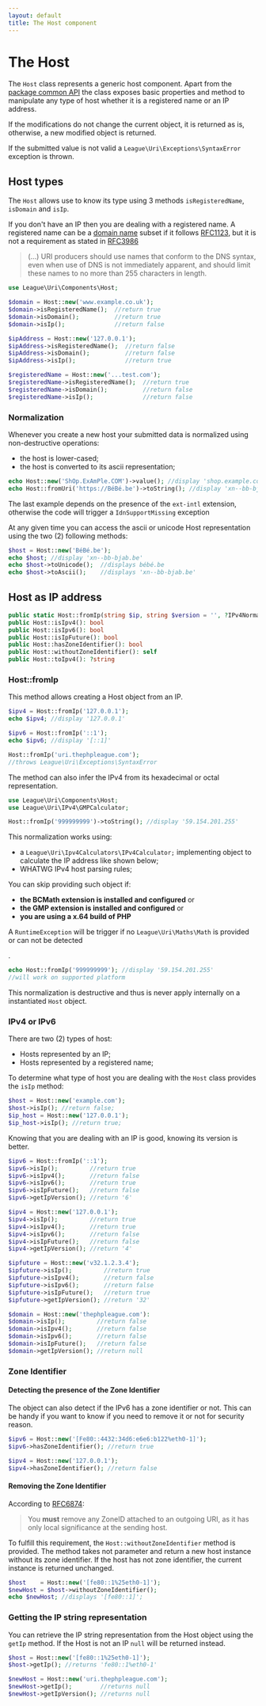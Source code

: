 ```yaml
---
layout: default
title: The Host component
---
```


The Host
=======

The `Host` class represents a generic host component. Apart from the [package common API](/components/7.0/) the class
exposes basic properties and method to manipulate any type of host whether it is a registered name or an IP address.

<p class="message-notice">If the modifications do not change the current object, it is returned as is, otherwise, a new modified object is returned.</p>
<p class="message-warning">If the submitted value is not valid a <code>League\Uri\Exceptions\SyntaxError</code> exception is thrown.</p>

## Host types

The `Host` allows use to know its type using 3 methods `isRegisteredName`, `isDomain` and `isIp`.

If you don't have an IP then you are dealing with a registered name. A registered name can be a [domain name](http://tools.ietf.org/html/rfc1034) subset
if it follows [RFC1123](http://tools.ietf.org/html/rfc1123#section-2.1), but it is not a requirement as stated
in [RFC3986](https://tools.ietf.org/html/rfc3986#section-3.2.2)

> (...) URI producers should use names that conform to the DNS syntax, even when use of DNS is not immediately apparent, and should limit these names to no more than 255 characters in length.

~~~php
use League\Uri\Components\Host;

$domain = Host::new('www.example.co.uk');
$domain->isRegisteredName();  //return true
$domain->isDomain();          //return true
$domain->isIp();              //return false

$ipAddress = Host::new('127.0.0.1');
$ipAddress->isRegisteredName();  //return false
$ipAddress->isDomain();          //return false
$ipAddress->isIp();              //return true

$registeredName = Host::new('...test.com');
$registeredName->isRegisteredName();  //return true
$registeredName->isDomain();          //return false
$registeredName->isIp();              //return false
~~~

### Normalization

Whenever you create a new host your submitted data is normalized using non-destructive operations:

- the host is lower-cased;
- the host is converted to its ascii representation;

~~~php
echo Host::new('ShOp.ExAmPle.COM')->value(); //display 'shop.example.com'
echo Host::fromUri('https://BéBé.be')->toString(); //display 'xn--bb-bjab.be'
~~~

<p class="message-warning">The last example depends on the presence of the <code>ext-intl</code> extension, otherwise the code will trigger a <code>IdnSupportMissing</code> exception</p>

At any given time you can access the ascii or unicode Host representation using the two (2) following methods:

~~~php
$host = Host::new('BéBé.be');
echo $host; //display 'xn--bb-bjab.be'
echo $host->toUnicode();  //displays bébé.be
echo $host->toAscii();    //displays 'xn--bb-bjab.be'
~~~

## Host as IP address

~~~php
public static Host::fromIp(string $ip, string $version = '', ?IPv4Normalizer $ipV4Normalizer = null): self
public Host::isIpv4(): bool
public Host::isIpv6(): bool
public Host::isIpFuture(): bool
public Host::hasZoneIdentifier(): bool
public Host::withoutZoneIdentifier(): self
public Host::toIpv4(): ?string
~~~

### Host::fromIp

This method allows creating a Host object from an IP.

~~~php
$ipv4 = Host::fromIp('127.0.0.1');
echo $ipv4; //display '127.0.0.1'

$ipv6 = Host::fromIp('::1');
echo $ipv6; //display '[::1]'

Host::fromIp('uri.thephpleague.com');
//throws League\Uri\Exceptions\SyntaxError
~~~

The method can also infer the IPv4 from its hexadecimal or octal representation.

~~~php
use League\Uri\Components\Host;
use League\Uri\IPv4\GMPCalculator;

Host::fromIp('999999999')->toString(); //display '59.154.201.255'
~~~

This normalization works using:
 
- a `League\Uri\Ipv4Calculators\IPv4Calculator;` implementing object to calculate the IP address like shown below;
- WHATWG IPv4 host parsing rules;

You can skip providing such object if:

- **the BCMath extension is installed and configured** or
- **the GMP extension is installed and configured** or
- **you are using a x.64 build of PHP**

<p class="message-warning">A <code>RuntimeException</code> will be trigger if no <code>League\Uri\Maths\Math</code> is provided or can not be detected</p>.

~~~php
echo Host::fromIp('999999999'); //display '59.154.201.255'
//will work on supported platform 
~~~

<p class="message-warning">This normalization is destructive and thus is never apply internally on a instantiated <code>Host</code> object.</p>

### IPv4 or IPv6

There are two (2) types of host:

- Hosts represented by an IP;
- Hosts represented by a registered name;

To determine what type of host you are dealing with the `Host` class provides the `isIp` method:

~~~php
$host = Host::new('example.com');
$host->isIp(); //return false;
$ip_host = Host::new('127.0.0.1');
$ip_host->isIp(); //return true;
~~~

Knowing that you are dealing with an IP is good, knowing its version is better.

~~~php
$ipv6 = Host::fromIp('::1');
$ipv6->isIp();         //return true
$ipv6->isIpv4();       //return false
$ipv6->isIpv6();       //return true
$ipv6->isIpFuture();   //return false
$ipv6->getIpVersion(); //return '6'

$ipv4 = Host::new('127.0.0.1');
$ipv4->isIp();         //return true
$ipv4->isIpv4();       //return true
$ipv4->isIpv6();       //return false
$ipv4->isIpFuture();   //return false
$ipv4->getIpVersion(); //return '4'

$ipfuture = Host::new('v32.1.2.3.4');
$ipfuture->isIp();         //return true
$ipfuture->isIpv4();       //return false
$ipfuture->isIpv6();       //return false
$ipfuture->isIpFuture();   //return true
$ipfuture->getIpVersion(); //return '32'

$domain = Host::new('thephpleague.com'):
$domain->isIp();         //return false
$domain->isIpv4();       //return false
$domain->isIpv6();       //return false
$domain->isIpFuture();   //return false
$domain->getIpVersion(); //return null
~~~

### Zone Identifier

#### Detecting the presence of the Zone Identifier

The object can also detect if the IPv6 has a zone identifier or not. This can be handy if you want to know if you need to remove it or not for security reason.

~~~php
$ipv6 = Host::new('[Fe80::4432:34d6:e6e6:b122%eth0-1]');
$ipv6->hasZoneIdentifier(); //return true

$ipv4 = Host::new('127.0.0.1');
$ipv4->hasZoneIdentifier(); //return false
~~~

#### Removing the Zone Identifier

According to [RFC6874](http://tools.ietf.org/html/rfc6874#section-4):

> You **must** remove any ZoneID attached to an outgoing URI, as it has only local significance at the sending host.

To fulfill this requirement, the `Host::withoutZoneIdentifier` method is provided. The method takes not parameter and return a new host instance without its zone identifier. If the host has not zone identifier, the current instance is returned unchanged.

~~~php
$host    = Host::new('[fe80::1%25eth0-1]');
$newHost = $host->withoutZoneIdentifier();
echo $newHost; //displays '[fe80::1]';
~~~

### Getting the IP string representation

You can retrieve the IP string representation from the Host object using the `getIp` method. If the Host is not an IP `null` will be returned instead.

~~~php
$host = Host::new('[fe80::1%25eth0-1]');
$host->getIp(); //returns 'fe80::1%eth0-1'

$newHost = Host::new('uri.thephpleague.com');
$newHost->getIp();        //returns null
$newHost->getIpVersion(); //returns null
~~~

